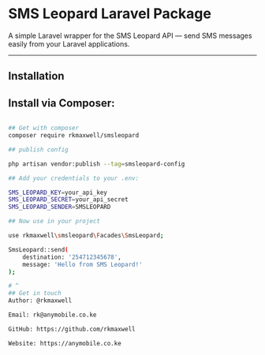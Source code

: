 # SMS Leopard Laravel Package

A simple Laravel wrapper for the SMS Leopard API — send SMS messages easily from your Laravel applications.

---
## Installation

## Install via Composer:
```bash

## Get with composer
composer require rkmaxwell/smsleopard

## publish config 

php artisan vendor:publish --tag=smsleopard-config

## Add your credentials to your .env:

SMS_LEOPARD_KEY=your_api_key
SMS_LEOPARD_SECRET=your_api_secret
SMS_LEOPARD_SENDER=SMSLEOPARD

## Now use in your project 

use rkmaxwell\smsleopard\Facades\SmsLeopard;

SmsLeopard::send(
    destination: '254712345678',
    message: 'Hello from SMS Leopard!'
);

# ^
## Get in touch
Author: @rkmaxwell

Email: rk@anymobile.co.ke

GitHub: https://github.com/rkmaxwell

Website: https://anymobile.co.ke